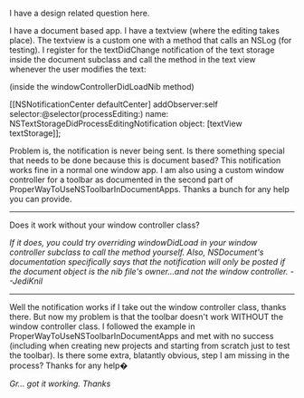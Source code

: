 I have a design related question here.

I have a document based app.  I have a textview (where the editing takes place).  The textview is a custom one with a method that calls an NSLog (for testing).  I register for the textDidChange notification of the text storage inside the document subclass and call the method in the text view whenever the user modifies the text:

(inside the windowControllerDidLoadNib method)
    
[[NSNotificationCenter defaultCenter] addObserver:self selector:@selector(processEditing:)
name: NSTextStorageDidProcessEditingNotification
object: [textView textStorage]];


Problem is, the notification is never being sent.  Is there something special that needs to be done because this is document based?  This notification works fine in a normal one window app.  I am also using a custom window controller for a toolbar as documented in the second part of ProperWayToUseNSToolbarInDocumentApps.  Thanks a bunch for any help you can provide.

----

Does it work without your window controller class?

*If it does, you could try overriding     windowDidLoad in your window controller subclass to call the method yourself. Also, NSDocument's documentation specifically says that the notification will only be posted if the document object is the nib file's owner...and not the window controller. --JediKnil*

----

Well the notification works if I take out the window controller class, thanks there.  But now my problem is that the toolbar doesn't work WITHOUT the window controller class.  I followed the example in ProperWayToUseNSToolbarInDocumentApps and met with no success (including when creating new projects and starting from scratch just to test the toolbar).  Is there some extra, blatantly obvious, step I am missing in the process?  Thanks for any help�

*Gr... got it working.  Thanks*
